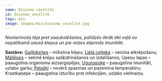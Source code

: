 ```yaml
---
name: Dziesmu vācelīte
id: dziesmu_vacelite
tags: mix
image: images/mix/dziesmu_vacelite.jpg
---
```

*Nomierinoša tēja pret saaukstēšanos, palīdzēs ātrāk tikt vaļā no nepatīkamā sausā klepus un pie reizes stiprinās imunitāti.*

**Sastāvs:**
<a href="https://www.danga.lv/mono/#Gailbiksites">Gaiļbiksītes</a> – mīkstina klepu;
<a href="https://www.danga.lv/mono/#Liela_celteka">Lielā ceļteka</a> – veicina atkrēpošanu;
<a href="https://www.danga.lv/mono/#Mallepes">Māllēpes</a> – sekmē krēpu sašķidrināšanos un izdalīšanos;
Upeņu lapas – paaugstina organisma aizsargspējas;
<a href="https://www.danga.lv/mono/#Ugunspuke">Ugunspuķe</a> – paaugstina imunitāti, uzlabo garšu;
<a href="https://www.danga.lv/mono/#Pelaski">Pelašķi</a> – novērš spazmas un pazemina temperatūru;
Krastkaņepe – paaugstina izturību pret infekcijām, uzlabo vielmaiņu.